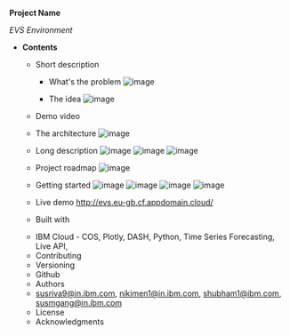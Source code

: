 **Project Name**

_EVS Environment_ 

* **Contents**	
	+ Short description
	  	* What's the problem
	  	![image](https://user-images.githubusercontent.com/86099035/122597035-6b582300-d088-11eb-9d6a-a587120fb7fb.png)

	 	* The idea
	 	![image](https://user-images.githubusercontent.com/86099035/122597151-9a6e9480-d088-11eb-93c0-16c6fdfbc790.png)

	+ Demo video
	+ The architecture
	![image](https://user-images.githubusercontent.com/86099035/122597200-aeb29180-d088-11eb-9faa-070e37e25ebf.png)

	+ Long description
	![image](https://user-images.githubusercontent.com/86099035/122597246-bd994400-d088-11eb-80c6-83af104884a8.png)
	![image](https://user-images.githubusercontent.com/86099035/122597307-d0137d80-d088-11eb-8a93-da5450282af5.png)
	![image](https://user-images.githubusercontent.com/86099035/122597456-0224df80-d089-11eb-83c6-9d45db08cce1.png)

	+ Project roadmap
	![image](https://user-images.githubusercontent.com/86099035/122597415-f0433c80-d088-11eb-939e-770e96db3ed8.png)

	
	+ Getting started
	![image](https://user-images.githubusercontent.com/86099035/122597525-18cb3680-d089-11eb-9b40-ecc5f1fd6cbe.png)
	![image](https://user-images.githubusercontent.com/86099035/122597544-21bc0800-d089-11eb-9951-5237fd84f0ee.png)
	![image](https://user-images.githubusercontent.com/86099035/122597569-2aacd980-d089-11eb-8c9d-26e6f5d69b9a.png)
	![image](https://user-images.githubusercontent.com/86099035/122597677-5f209580-d089-11eb-9c0e-3687ac721529.png)

	+ Live demo
	http://evs.eu-gb.cf.appdomain.cloud/
	+ Built with
	* IBM Cloud - COS, Plotly, DASH, Python, Time Series Forecasting, Live API, 
	+ Contributing
	+ Versioning
	* Github
	+ Authors
	* susriva9@in.ibm.com, nikimen1@in.ibm.com, shubham1@ibm.com, susmgang@in.ibm.com
	+ License
	+ Acknowledgments











